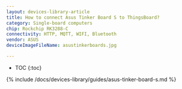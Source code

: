```yaml
---
layout: devices-library-article
title: How to connect Asus Tinker Board S to ThingsBoard?
category: Single-board computers
chip: Rockchip RK3288-C
connectivity: HTTP, MQTT, WIFI, Bluetooth
vendor: ASUS
deviceImageFileName: asustinkerboards.jpg

---
```


* TOC
{:toc}

{% include /docs/devices-library/guides/asus-tinker-board-s.md %}